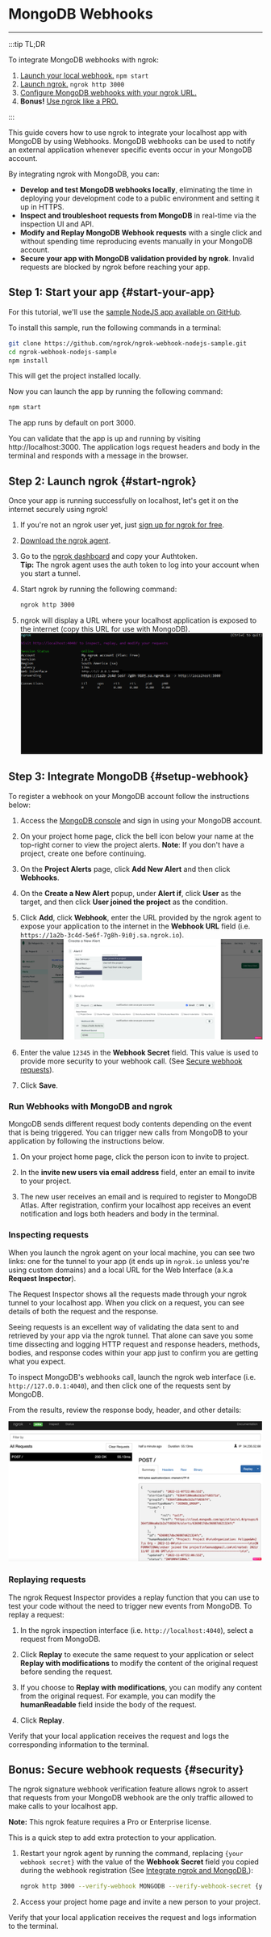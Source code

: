 # MongoDB Webhooks
------------

:::tip TL;DR

To integrate MongoDB webhooks with ngrok:
1. [Launch your local webhook.](#start-your-app) `npm start`
1. [Launch ngrok.](#start-ngrok) `ngrok http 3000`
1. [Configure MongoDB webhooks with your ngrok URL.](#setup-webhook)
1. **Bonus!** [Use ngrok like a PRO.](#security)

:::


This guide covers how to use ngrok to integrate your localhost app with MongoDB by using Webhooks.
MongoDB webhooks can be used to notify an external application whenever specific events occur in your MongoDB account. 

By integrating ngrok with MongoDB, you can:

- **Develop and test MongoDB webhooks locally**, eliminating the time in deploying your development code to a public environment and setting it up in HTTPS.
- **Inspect and troubleshoot requests from MongoDB** in real-time via the inspection UI and API.
- **Modify and Replay MongoDB Webhook requests** with a single click and without spending time reproducing events manually in your MongoDB account.
- **Secure your app with MongoDB validation provided by ngrok**. Invalid requests are blocked by ngrok before reaching your app.


## **Step 1**: Start your app {#start-your-app}

For this tutorial, we'll use the [sample NodeJS app available on GitHub](https://github.com/ngrok/ngrok-webhook-nodejs-sample). 

To install this sample, run the following commands in a terminal:

```bash
git clone https://github.com/ngrok/ngrok-webhook-nodejs-sample.git
cd ngrok-webhook-nodejs-sample
npm install
```

This will get the project installed locally.

Now you can launch the app by running the following command: 

```bash
npm start
```

The app runs by default on port 3000. 

You can validate that the app is up and running by visiting http://localhost:3000. The application logs request headers and body in the terminal and responds with a message in the browser.


## **Step 2**: Launch ngrok {#start-ngrok}

Once your app is running successfully on localhost, let's get it on the internet securely using ngrok! 

1. If you're not an ngrok user yet, just [sign up for ngrok for free](https://ngrok.com/signup).

1. [Download the ngrok agent](https://ngrok.com/download).

1. Go to the [ngrok dashboard](https://dashboard.ngrok.com) and copy your Authtoken. <br />
    **Tip:** The ngrok agent uses the auth token to log into your account when you start a tunnel.
    
1. Start ngrok by running the following command:
    ```bash
    ngrok http 3000
    ```

1. ngrok will display a URL where your localhost application is exposed to the internet (copy this URL for use with MongoDB).
    ![ngrok agent running](/img/integrations/launch_ngrok_tunnel.png)


## **Step 3**: Integrate  MongoDB {#setup-webhook}

To register a webhook on your MongoDB account follow the instructions below:

1. Access the [MongoDB console](https://cloud.mongodb.com/) and sign in using your MongoDB account.

1. On your project home page, click the bell icon below your name at the top-right corner to view the project alerts.
    **Note**: If you don't have a project, create one before continuing.

1. On the **Project Alerts** page, click **Add New Alert** and then click **Webhooks**.

1. On the **Create a New Alert** popup, under **Alert if**, click **User** as the target, and then click **User joined the project** as the condition.

1. Click **Add**, click **Webhook**, enter the URL provided by the ngrok agent to expose your application to the internet in the **Webhook URL** field (i.e. `https://1a2b-3c4d-5e6f-7g8h-9i0j.sa.ngrok.io`).
    ![Frameio URL to Publish](img/ngrok_url_configuration_mongodb.png)

1. Enter the value `12345` in the **Webhook Secret** field. This value is used to provide more security to your webhook call. (See [Secure webhook requests](#security)).

1. Click **Save**.


### Run Webhooks with MongoDB and ngrok

MongoDB sends different request body contents depending on the event that is being triggered.
You can trigger new calls from MongoDB to your application by following the instructions below.

1. On your project home page, click the person icon to invite to project.

1. In the **invite new users via email address** field, enter an email to invite to your project.

1. The new user receives an email and is required to register to MongoDB Atlas. After registration, confirm your localhost app receives an event notification and logs both headers and body in the terminal.


### Inspecting requests

When you launch the ngrok agent on your local machine, you can see two links: one for the tunnel to your app (it ends up in `ngrok.io` unless you're using custom domains) and a local URL for the Web Interface (a.k.a **Request Inspector**).

The Request Inspector shows all the requests made through your ngrok tunnel to your localhost app. When you click on a request, you can see details of both the request and the response.

Seeing requests is an excellent way of validating the data sent to and retrieved by your app via the ngrok tunnel. That alone can save you some time dissecting and logging HTTP request and response headers, methods, bodies, and response codes within your app just to confirm you are getting what you expect.

To inspect MongoDB's webhooks call, launch the ngrok web interface (i.e. `http://127.0.0.1:4040`), and then click one of the requests sent by MongoDB.

From the results, review the response body, header, and other details:

![ngrok Request Inspector](img/ngrok_introspection_mongodb_webhooks.png)


### Replaying requests

The ngrok Request Inspector provides a replay function that you can use to test your code without the need to trigger new events from MongoDB. To replay a request:

1. In the ngrok inspection interface (i.e. `http://localhost:4040`), select a request from MongoDB.

1. Click **Replay** to execute the same request to your application or select **Replay with modifications** to modify the content of the original request before sending the request.

1. If you choose to **Replay with modifications**, you can modify any content from the original request. For example, you can modify the **humanReadable** field inside the body of the request.

1. Click **Replay**.

Verify that your local application receives the request and logs the corresponding information to the terminal.


## **Bonus**: Secure webhook requests {#security}

The ngrok signature webhook verification feature allows ngrok to assert that requests from your MongoDB webhook are the only traffic allowed to make calls to your localhost app.

**Note:** This ngrok feature requires a Pro or Enterprise license.

This is a quick step to add extra protection to your application.

1. Restart your ngrok agent by running the command, replacing `{your webhook secret}` with the value of the **Webhook Secret** field you copied during the webhook registration (See [Integrate ngrok and MongoDB.](#setup-webhook)):
    ```bash
    ngrok http 3000 --verify-webhook MONGODB --verify-webhook-secret {your webhook secret}
    ```

1. Access your project home page and invite a new person to your project.

Verify that your local application receives the request and logs information to the terminal.
